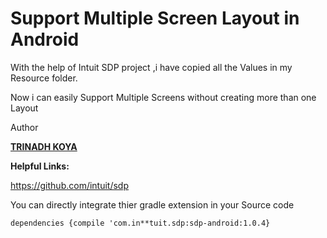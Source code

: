# Support Multiple Screen Layout in Android


With the help of Intuit SDP project ,i have copied all the Values in my Resource folder.

Now i can easily Support Multiple Screens without creating more than one Layout







Author

**<a href ="https://trinadhkoya.github.io/" target="_blank">TRINADH KOYA</a>**

**Helpful Links:**


https://github.com/intuit/sdp

You can directly integrate thier gradle extension in your Source code

`dependencies {compile 'com.in**tuit.sdp:sdp-android:1.0.4}`